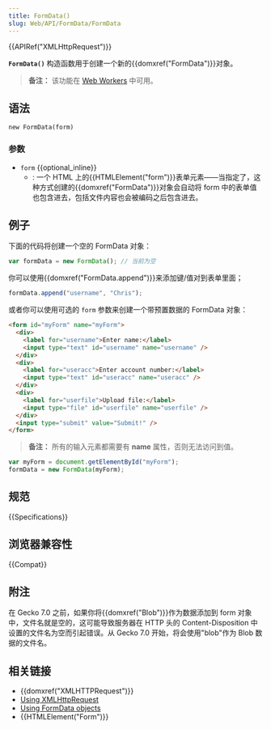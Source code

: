 ```yaml
---
title: FormData()
slug: Web/API/FormData/FormData
---
```


{{APIRef("XMLHttpRequest")}}

**`FormData()`** 构造函数用于创建一个新的{{domxref("FormData")}}对象。

> **备注：** 该功能在 [Web Workers](/zh-CN/docs/Web/API/Web_Workers_API) 中可用。

## 语法

```js-nolint
new FormData(form)
```

### 参数

- `form` {{optional_inline}}
  - : 一个 HTML 上的{{HTMLElement("form")}}表单元素——当指定了，这种方式创建的{{domxref("FormData")}}对象会自动将 form 中的表单值也包含进去，包括文件内容也会被编码之后包含进去。

## 例子

下面的代码将创建一个空的 FormData 对象：

```js
var formData = new FormData(); // 当前为空
```

你可以使用{{domxref("FormData.append")}}来添加键/值对到表单里面；

```js
formData.append("username", "Chris");
```

或者你可以使用可选的 `form` 参数来创建一个带预置数据的 FormData 对象：

```html
<form id="myForm" name="myForm">
  <div>
    <label for="username">Enter name:</label>
    <input type="text" id="username" name="username" />
  </div>
  <div>
    <label for="useracc">Enter account number:</label>
    <input type="text" id="useracc" name="useracc" />
  </div>
  <div>
    <label for="userfile">Upload file:</label>
    <input type="file" id="userfile" name="userfile" />
  </div>
  <input type="submit" value="Submit!" />
</form>
```

> **备注：** 所有的输入元素都需要有 **name** 属性，否则无法访问到值。

```js
var myForm = document.getElementById("myForm");
formData = new FormData(myForm);
```

## 规范

{{Specifications}}

## 浏览器兼容性

{{Compat}}

## 附注

在 Gecko 7.0 之前，如果你将{{domxref("Blob")}}作为数据添加到 form 对象中，文件名就是空的，这可能导致服务器在 HTTP 头的 Content-Disposition 中设置的文件名为空而引起错误。从 Gecko 7.0 开始，将会使用"blob"作为 Blob 数据的文件名。

## 相关链接

- {{domxref("XMLHTTPRequest")}}
- [Using XMLHttpRequest](/zh-CN/docs/DOM/XMLHttpRequest/Using_XMLHttpRequest)
- [Using FormData objects](/zh-CN/docs/DOM/XMLHttpRequest/FormData/Using_FormData_Objects)
- {{HTMLElement("Form")}}
